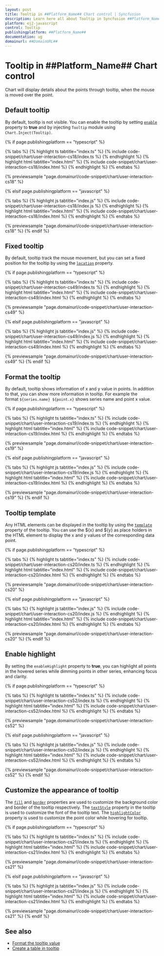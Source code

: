 ```yaml
---
layout: post
title: Tooltip in ##Platform_Name## Chart control | Syncfusion
description: Learn here all about Tooltip in Syncfusion ##Platform_Name## Chart control of Syncfusion Essential JS 2 and more.
platform: ej2-javascript
control: Tooltip 
publishingplatform: ##Platform_Name##
documentation: ug
domainurl: ##DomainURL##
---
```


# Tooltip in ##Platform_Name## Chart control

<!-- markdownlint-disable MD036 -->

Chart will display details about the points through tooltip, when the mouse is moved over the point.

## Default tooltip

By default, tooltip is not visible. You can enable the tooltip by setting [`enable`](../api/chart/tooltipSettings/#enable) property to **true** and by injecting `Tooltip` module using `Chart.Inject(Tooltip)`.

{% if page.publishingplatform == "typescript" %}

{% tabs %}
{% highlight ts tabtitle="index.ts" %}
{% include code-snippet/chart/user-interaction-cs18/index.ts %}
{% endhighlight %}
{% highlight html tabtitle="index.html" %}
{% include code-snippet/chart/user-interaction-cs18/index.html %}
{% endhighlight %}
{% endtabs %}
        
{% previewsample "page.domainurl/code-snippet/chart/user-interaction-cs18" %}

{% elsif page.publishingplatform == "javascript" %}

{% tabs %}
{% highlight js tabtitle="index.js" %}
{% include code-snippet/chart/user-interaction-cs18/index.js %}
{% endhighlight %}
{% highlight html tabtitle="index.html" %}
{% include code-snippet/chart/user-interaction-cs18/index.html %}
{% endhighlight %}
{% endtabs %}

{% previewsample "page.domainurl/code-snippet/chart/user-interaction-cs18" %}
{% endif %}

<!-- markdownlint-disable MD013 -->

## Fixed tooltip

By default, tooltip track the mouse movement, but you can set a fixed position for the tooltip by using the [`location`](../api/chart/tooltipSettings/#location) property.

{% if page.publishingplatform == "typescript" %}

{% tabs %}
{% highlight ts tabtitle="index.ts" %}
{% include code-snippet/chart/user-interaction-cs49/index.ts %}
{% endhighlight %}
{% highlight html tabtitle="index.html" %}
{% include code-snippet/chart/user-interaction-cs49/index.html %}
{% endhighlight %}
{% endtabs %}
        
{% previewsample "page.domainurl/code-snippet/chart/user-interaction-cs49" %}

{% elsif page.publishingplatform == "javascript" %}

{% tabs %}
{% highlight js tabtitle="index.js" %}
{% include code-snippet/chart/user-interaction-cs49/index.js %}
{% endhighlight %}
{% highlight html tabtitle="index.html" %}
{% include code-snippet/chart/user-interaction-cs49/index.html %}
{% endhighlight %}
{% endtabs %}

{% previewsample "page.domainurl/code-snippet/chart/user-interaction-cs49" %}
{% endif %}

## Format the tooltip

<!-- markdownlint-disable MD013 -->

By default, tooltip shows information of x and y value in points. In addition to that, you can show more information in tooltip. For example the format `${series.name} ${point.x}` shows series name and point x value.

{% if page.publishingplatform == "typescript" %}

{% tabs %}
{% highlight ts tabtitle="index.ts" %}
{% include code-snippet/chart/user-interaction-cs19/index.ts %}
{% endhighlight %}
{% highlight html tabtitle="index.html" %}
{% include code-snippet/chart/user-interaction-cs19/index.html %}
{% endhighlight %}
{% endtabs %}
        
{% previewsample "page.domainurl/code-snippet/chart/user-interaction-cs19" %}

{% elsif page.publishingplatform == "javascript" %}

{% tabs %}
{% highlight js tabtitle="index.js" %}
{% include code-snippet/chart/user-interaction-cs19/index.js %}
{% endhighlight %}
{% highlight html tabtitle="index.html" %}
{% include code-snippet/chart/user-interaction-cs19/index.html %}
{% endhighlight %}
{% endtabs %}

{% previewsample "page.domainurl/code-snippet/chart/user-interaction-cs19" %}
{% endif %}

## Tooltip template

Any HTML elements can be displayed in the tooltip by using the [`template`](../api/chart/tooltipSettings/#template) property of the tooltip. You can use the ${x} and ${y} as place holders in the HTML element to display the x and y values of the corresponding data point.

{% if page.publishingplatform == "typescript" %}

{% tabs %}
{% highlight ts tabtitle="index.ts" %}
{% include code-snippet/chart/user-interaction-cs20/index.ts %}
{% endhighlight %}
{% highlight html tabtitle="index.html" %}
{% include code-snippet/chart/user-interaction-cs20/index.html %}
{% endhighlight %}
{% endtabs %}
        
{% previewsample "page.domainurl/code-snippet/chart/user-interaction-cs20" %}

{% elsif page.publishingplatform == "javascript" %}

{% tabs %}
{% highlight js tabtitle="index.js" %}
{% include code-snippet/chart/user-interaction-cs20/index.js %}
{% endhighlight %}
{% highlight html tabtitle="index.html" %}
{% include code-snippet/chart/user-interaction-cs20/index.html %}
{% endhighlight %}
{% endtabs %}

{% previewsample "page.domainurl/code-snippet/chart/user-interaction-cs20" %}
{% endif %}

## Enable highlight

By setting the `enableHighlight` property to **true**, you can highlight all points in the hovered series while dimming points in other series, enhancing focus and clarity.

{% if page.publishingplatform == "typescript" %}

{% tabs %}
{% highlight ts tabtitle="index.ts" %}
{% include code-snippet/chart/user-interaction-cs52/index.ts %}
{% endhighlight %}
{% highlight html tabtitle="index.html" %}
{% include code-snippet/chart/user-interaction-cs52/index.html %}
{% endhighlight %}
{% endtabs %}
        
{% previewsample "page.domainurl/code-snippet/chart/user-interaction-cs52" %}

{% elsif page.publishingplatform == "javascript" %}

{% tabs %}
{% highlight js tabtitle="index.js" %}
{% include code-snippet/chart/user-interaction-cs52/index.js %}
{% endhighlight %}
{% highlight html tabtitle="index.html" %}
{% include code-snippet/chart/user-interaction-cs52/index.html %}
{% endhighlight %}
{% endtabs %}

{% previewsample "page.domainurl/code-snippet/chart/user-interaction-cs52" %}
{% endif %}

## Customize the appearance of tooltip

The [`fill`](../api/chart/tooltipSettings/#fill) and [`border`](../api/chart/tooltipSettings/#border) properties are used to customize the background color and border of the tooltip respectively. The [`textStyle`](../api/chart/tooltipSettings/#textstyle) property in the tooltip is used to customize the font of the tooltip text. The [`highlightColor`](../api/chart#highlightcolor) property is used to customize the point color while hovering for tooltip.

{% if page.publishingplatform == "typescript" %}

{% tabs %}
{% highlight ts tabtitle="index.ts" %}
{% include code-snippet/chart/user-interaction-cs21/index.ts %}
{% endhighlight %}
{% highlight html tabtitle="index.html" %}
{% include code-snippet/chart/user-interaction-cs21/index.html %}
{% endhighlight %}
{% endtabs %}
        
{% previewsample "page.domainurl/code-snippet/chart/user-interaction-cs21" %}

{% elsif page.publishingplatform == "javascript" %}

{% tabs %}
{% highlight js tabtitle="index.js" %}
{% include code-snippet/chart/user-interaction-cs21/index.js %}
{% endhighlight %}
{% highlight html tabtitle="index.html" %}
{% include code-snippet/chart/user-interaction-cs21/index.html %}
{% endhighlight %}
{% endtabs %}

{% previewsample "page.domainurl/code-snippet/chart/user-interaction-cs21" %}
{% endif %}

## See also

* [Format the tooltip value](./how-to/tool-tip-format.md)
* [Create a table in tooltip](./how-to/tool-tip-table#create-a-table-in-tooltip.md)
